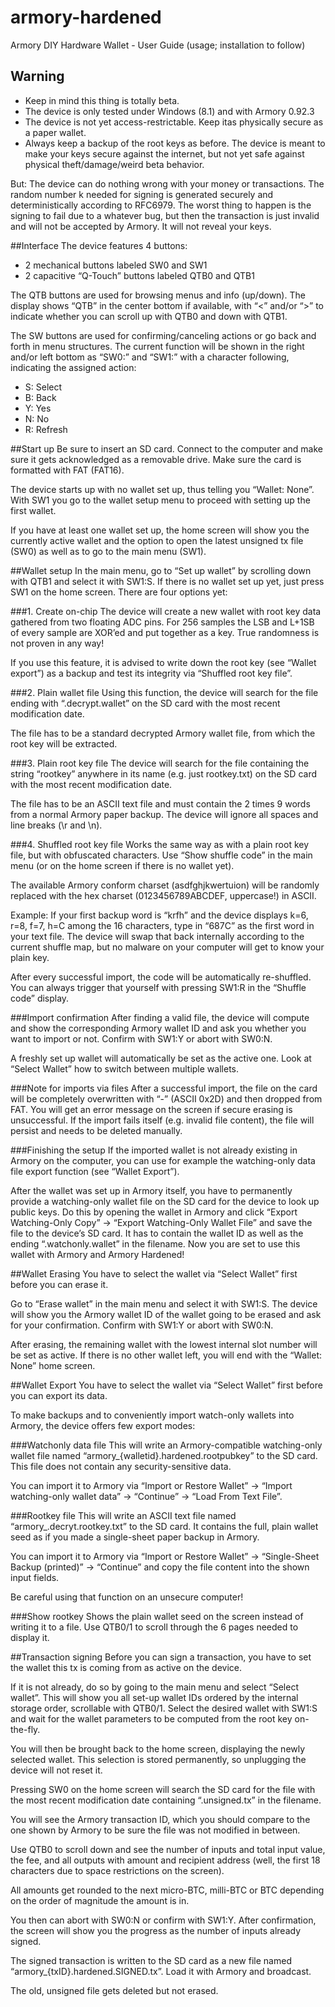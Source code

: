 # armory-hardened
Armory DIY Hardware Wallet - User Guide (usage; installation to follow)

## Warning
* Keep in mind this thing is totally beta.
* The device is only tested under Windows (8.1) and with Armory 0.92.3
* The device is not yet access-restrictable. Keep itas physically secure as a paper wallet.
* Always keep a backup of the root keys as before. The device is meant to make your keys secure against the internet, but not yet safe against physical theft/damage/weird beta behavior.

But: The device can do nothing wrong with your money or transactions. The random number k needed for signing is generated securely and deterministically according to RFC6979. The worst thing to happen is the signing to fail due to a whatever bug, but then the transaction is just invalid and will not be accepted by Armory. It will not reveal your keys.

##Interface
The device features 4 buttons:
* 2 mechanical buttons labeled SW0 and SW1
* 2 capacitive “Q-Touch” buttons labeled QTB0 and QTB1

The QTB buttons are used for browsing menus and info (up/down). The display shows “QTB” in the center bottom if available, with “<” and/or “>” to indicate whether you can scroll up with QTB0 and down with QTB1.

The SW buttons are used for confirming/canceling actions or go back and forth in menu structures. The current function will be shown in the right and/or left bottom as “SW0:” and “SW1:” with a character following, indicating the assigned action:
* S: Select
* B: Back
* Y: Yes
* N: No
* R: Refresh

##Start up
Be sure to insert an SD card. Connect to the computer and make sure it gets acknowledged as a removable drive. Make sure the card is formatted with FAT (FAT16).
 
The device starts up with no wallet set up, thus telling you “Wallet: None”.
With SW1 you go to the wallet setup menu to proceed with setting up the first wallet.

If you have at least one wallet set up, the home screen will show you the currently active wallet and the option to open the latest unsigned tx file (SW0) as well as to go to the main menu (SW1).

##Wallet setup
In the main menu, go to “Set up wallet” by scrolling down with QTB1 and select it with SW1:S. If there is no wallet set up yet, just press SW1 on the home screen. 
There are four options yet:

###1. Create on-chip
The device will create a new wallet with root key data gathered from two floating ADC pins. For 256 samples the LSB and L+1SB of every sample are XOR’ed and put together as a key. True randomness is not proven in any way!

If you use this feature, it is advised to write down the root key (see “Wallet export”) as a backup and test its integrity via “Shuffled root key file”.
 
###2. Plain wallet file
Using this function, the device will search for the file ending with “.decrypt.wallet” on the SD card with the most recent modification date.

The file has to be a standard decrypted Armory wallet file, from which the root key will be extracted.

###3. Plain root key file
The device will search for the file containing the string “rootkey” anywhere in its name (e.g. just rootkey.txt) on the SD card with the most recent modification date.

The file has to be an ASCII text file and must contain the 2 times 9 words from a normal Armory paper backup. The device will ignore all spaces and line breaks (\r and \n).

###4. Shuffled root key file
Works the same way as with a plain root key file, but with obfuscated characters. Use “Show shuffle code” in the main menu (or on the home screen if there is no wallet yet).

The available Armory conform charset (asdfghjkwertuion) will be randomly replaced with the hex charset (0123456789ABCDEF, uppercase!) in ASCII.

Example: If your first backup word is “krfh” and the device displays k=6, r=8, f=7, h=C among the 16 characters, type in “687C” as the first word in your text file. The device will swap that back internally according to the current shuffle map, but no malware on your computer will get to know your plain key.

After every successful import, the code will be automatically re-shuffled. You can always trigger that yourself with pressing SW1:R in the “Shuffle code” display.

###Import confirmation
After finding a valid file, the device will compute and show the corresponding Armory wallet ID and ask you whether you want to import or not. Confirm with SW1:Y or abort with SW0:N.

A freshly set up wallet will automatically be set as the active one. Look at “Select Wallet” how to switch between multiple wallets.

###Note for imports via files
After a successful import, the file on the card will be completely overwritten with “-” (ASCII 0x2D) and then dropped from FAT. You will get an error message on the screen if secure erasing is unsuccessful. If the import fails itself (e.g. invalid file content), the file will persist and needs to be deleted manually.

###Finishing the setup
If the imported wallet is not already existing in Armory on the computer, you can use for example the watching-only data file export function (see “Wallet Export”).

After the wallet was set up in Armory itself, you have to permanently provide a watching-only wallet file on the SD card for the device to look up public keys. Do this by opening the wallet in Armory and click “Export Watching-Only Copy” -> “Export Watching-Only Wallet File” and save the file to the device’s SD card. It has to contain the wallet ID as well as the ending “.watchonly.wallet” in the filename.
Now you are set to use this wallet with Armory and Armory Hardened!

##Wallet Erasing
You have to select the wallet via “Select Wallet” first before you can erase it.

Go to “Erase wallet” in the main menu and select it with SW1:S. The device will show you the Armory wallet ID of the wallet going to be erased and ask for your confirmation. Confirm with SW1:Y or abort with SW0:N.

After erasing, the remaining wallet with the lowest internal slot number will be set as active. If there is no other wallet left, you will end with the “Wallet: None” home screen.

##Wallet Export
You have to select the wallet via “Select Wallet” first before you can export its data.

To make backups and to conveniently import watch-only wallets into Armory, the device offers few export modes:

###Watchonly data file 
This will write an Armory-compatible watching-only wallet file named “armory_{walletid}.hardened.rootpubkey” to the SD card. This file does not contain any security-sensitive data. 

You can import it to Armory via “Import or Restore Wallet” -> “Import watching-only wallet data” -> “Continue” -> “Load From Text File”.

###Rootkey file
This will write an ASCII text file named “armory_.decryt.rootkey.txt” to the SD card. It contains the full, plain wallet seed as if you made a single-sheet paper backup in Armory. 

You can import it to Armory via “Import or Restore Wallet” -> “Single-Sheet Backup (printed)” -> “Continue” and copy the file content into the shown input fields.

Be careful using that function on an unsecure computer!

###Show rootkey
Shows the plain wallet seed on the screen instead of writing it to a file. Use QTB0/1 to scroll through the 6 pages needed to display it.

##Transaction signing
Before you can sign a transaction, you have to set the wallet this tx is coming from as active on the device. 

If it is not already, do so by going to the main menu and select “Select wallet”. This will show you all set-up wallet IDs ordered by the internal storage order, scrollable with QTB0/1. Select the desired wallet with SW1:S and wait for the wallet parameters to be computed from the root key on-the-fly.

You will then be brought back to the home screen, displaying the newly selected wallet. This selection is stored permanently, so unplugging the device will not reset it.

Pressing SW0 on the home screen will search the SD card for the file with the most recent modification date containing “.unsigned.tx” in the filename.

You will see the Armory transaction ID, which you should compare to the one shown by Armory to be sure the file was not modified in between.

Use QTB0 to scroll down and see the number of inputs and total input value, the fee, and all outputs with amount and recipient address (well, the first 18 characters due to space restrictions on the screen).

All amounts get rounded to the next micro-BTC, milli-BTC or BTC depending on the order of magnitude the amount is in.

You then can abort with SW0:N or confirm with SW1:Y. After confirmation, the screen will show you the progress as the number of inputs already signed.

The signed transaction is written to the SD card as a new file named “armory_{txID}.hardened.SIGNED.tx”. Load it with Armory and broadcast.

The old, unsigned file gets deleted but not erased.
